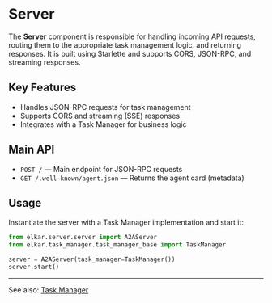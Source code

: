 # Server

The **Server** component is responsible for handling incoming API requests, routing them to the appropriate task management logic, and returning responses. It is built using Starlette and supports CORS, JSON-RPC, and streaming responses.

## Key Features
- Handles JSON-RPC requests for task management
- Supports CORS and streaming (SSE) responses
- Integrates with a Task Manager for business logic

## Main API
- `POST /` — Main endpoint for JSON-RPC requests
- `GET /.well-known/agent.json` — Returns the agent card (metadata)

## Usage
Instantiate the server with a Task Manager implementation and start it:

```python
from elkar.server.server import A2AServer
from elkar.task_manager.task_manager_base import TaskManager

server = A2AServer(task_manager=TaskManager())
server.start()
```

---
See also: [Task Manager](task_manager.md) 